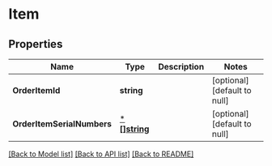 # Item

## Properties
Name | Type | Description | Notes
------------ | ------------- | ------------- | -------------
**OrderItemId** | **string** |  | [optional] [default to null]
**OrderItemSerialNumbers** | [***[]string**](array.md) |  | [optional] [default to null]

[[Back to Model list]](../README.md#documentation-for-models) [[Back to API list]](../README.md#documentation-for-api-endpoints) [[Back to README]](../README.md)

